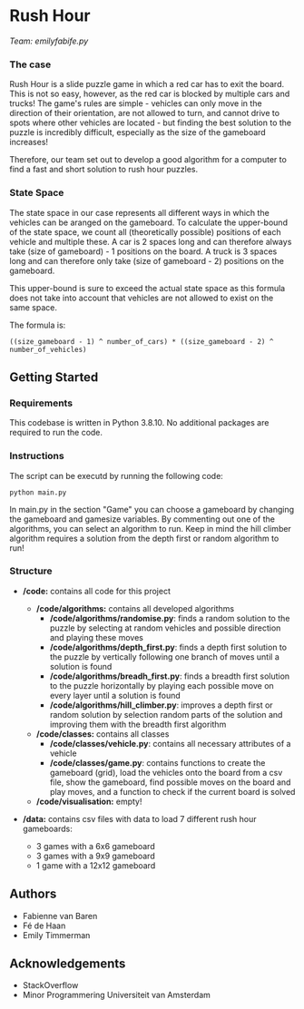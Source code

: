 # Rush Hour
*Team: emilyfabife.py*

### The case

Rush Hour is a slide puzzle game in which a red car has to exit the board. This is not so easy, however, as the red car is blocked by multiple cars and trucks! The game's rules are simple - vehicles can only move in the direction of their orientation, are not allowed to turn, and cannot drive to spots where other vehicles are located - but finding the best solution to the puzzle is incredibly difficult, especially as the size of the gameboard increases!

Therefore, our team set out to develop a good algorithm for a computer to find a fast and short solution to rush hour puzzles.

### State Space
The state space in our case represents all different ways in which the vehicles can be aranged on the gameboard. To calculate the upper-bound of the state space, we count all (theoretically possible) positions of each vehicle and multiple these. 
A car is 2 spaces long and can therefore always take (size of gameboard) - 1 positions on the board. A truck is 3 spaces long and can therefore only take (size of gameboard - 2) positions on the gameboard.

This upper-bound is sure to exceed the actual state space as this formula does not take into account that vehicles are not allowed to exist on the same space.

The formula is:
```
((size_gameboard - 1) ^ number_of_cars) * ((size_gameboard - 2) ^ number_of_vehicles)
```

## Getting Started
### Requirements
This codebase is written in Python 3.8.10. No additional packages are required to run the code. 

### Instructions
The script can be executd by running the following code:
```
python main.py
```
In main.py in the section "Game" you can choose a gameboard by changing the gameboard and gamesize variables. By commenting out one of the algorithms, you can select an algorithm to run. Keep in mind the hill climber algorithm requires a solution from the depth first or random algorithm to run!

### Structure 
- **/code:** contains all code for this project
  - **/code/algorithms:** contains all developed algorithms
    - **/code/algorithms/randomise.py**: finds a random solution to the puzzle by selecting at random vehicles and possible direction and playing these moves
    - **/code/algorithms/depth_first.py**: finds a depth first solution to the puzzle by vertically following one branch of moves until a solution is found
    - **/code/algorithms/breadh_first.py**: finds a breadth first solution to the puzzle horizontally by playing each possible move on every layer until a solution is found
    - **/code/algorithms/hill_climber.py**: improves a depth first or random solution by selection random parts of the solution and improving them with the breadth first algorithm
  - **/code/classes:** contains all classes
    - **/code/classes/vehicle.py**: contains all necessary attributes of a vehicle
    - **/code/classes/game.py**: contains functions to create the gameboard (grid), load the vehicles onto the board from a csv file, show the gameboard, find possible moves on the board and play moves, and a function to check if the current board is solved
  - **/code/visualisation:** empty!

- **/data:** contains csv files with data to load 7 different rush hour gameboards:
  - 3 games with a 6x6 gameboard
  - 3 games with a 9x9 gameboard
  - 1 game with a 12x12 gameboard

## Authors
- Fabienne van Baren
- Fé de Haan
- Emily Timmerman

## Acknowledgements
- StackOverflow
- Minor Programmering Universiteit van Amsterdam
